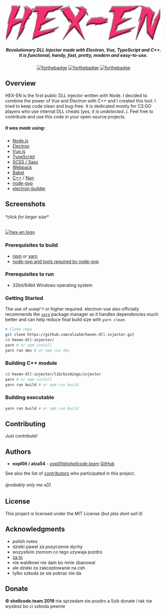 <div align="center">
<br>
<img width="500" src="static/logo.png" alt="hex-en logo">
</div>
<h5 align="center" color="#f62f6d">
Revolutionary DLL Injector made with Electron, Vue, TypeScript and C++.
<br>It is functional, handy, fast, pretty, modern and easy-to-use.
</h5>
<div align=center>

[![forthebadge](https://forthebadge.com/images/badges/made-with-c-plus-plus.svg)](https://forthebadge.com)
[![forthebadge](https://forthebadge.com/images/badges/built-with-love.svg)](https://forthebadge.com)
[![forthebadge](https://forthebadge.com/images/badges/made-with-vue.svg)](https://forthebadge.com)

</div>

## Overview

HEX-EN is the first public DLL injector written with Node. I decided to combine the power of Vue and Electron with C++ and I created this tool. I tried to keep code clean and bug-free. It is dedicated mostly for CS:GO players who use internal DLL cheats (*yes, it is undetected..*). Feel free to contribute and use this code in your open-source projects.

##### It was made using:
* [Node.js](https://nodejs.org/en/)
* [Electron](https://electronjs.org/)
* [Vue.js](https://vuejs.org/)
* [TypeScript](https://www.typescriptlang.org/)
* [SCSS / Sass](https://sass-lang.com/)
* [Webpack](https://webpack.js.org/)
* [Babel](https://babeljs.io/)
* [C++](https://youtu.be/2Yy9RP6HQh0) / [Nan](https://github.com/nodejs/nan)
* [node-gyp](https://github.com/nodejs/node-gyp)
* [electron-builder](https://github.com/electron-userland/electron-builder)

## Screenshots
###### \*click for larger size\*
[<img width="500" src="https://i.imgur.com/rnv5kCY.png" alt="hex-en logo">](https://i.imgur.com/rnv5kCY.png)

### Prerequisites to build
* [npm](https://www.npmjs.com/) or [yarn](https://yarnpkg.com/lang/en/)
* [node-gyp and tools required by node-gyp](https://github.com/nodejs/node-gyp)

### Prerequisites to run
* 32bit/64bit Windows operating system

### Getting Started

The use of `node@^7` or higher required. electron-vue also officially recommends the [`yarn`](https://yarnpkg.org) package manager as it handles dependencies much better and can help reduce final build size with `yarn clean`.

```bash
# Clone repo
git clone https://github.com/alza54/hexen-dll-injector.git
cd hexen-dll-injector/
yarn # or npm install
yarn run dev # or npm run dev
```

### Building C++ module

```bash
cd hexen-dll-injector/lib/bindings/injector
yarn # or npm install
yarn run build # or npm run build
```

### Building executable

```bash
yarn run build # or npm run build
```

## Contributing

Just contribute!

## Authors

* **expl0it / alza54** - *expl0it@shellcode.team* [GitHub](https://github.com/alza54)

See also the list of [contributors](https://github.com/alza54/hexen-dll-injector/contributors) who participated in this project.
###### (probably only me xD)

## License

This project is licensed under the MIT License (*but plss dont sell it*)

## Acknowledgments

* *polish notes*
* dzieki pawel za pozyczenie dychy
* wszystkim ziomom co tego uzywaja pozdro
* [za to](https://youtu.be/a48A_3xEst8)
* nie waldkowi nie dam bo mnie zbanowal
* ale dzieki za zakceptowanie na csh
* tylko szkoda ze sie pobrac nie da

## Donate

**&copy; shellcode.team 2019**
nie sprzedam sie pozdro a 5zik donate i tak nie wyslesz bo ci szkoda pewnie
